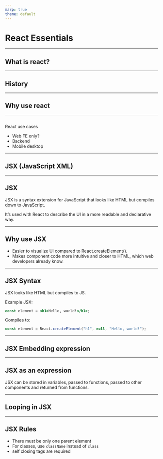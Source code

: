 ```yaml
---
marp: true
theme: default
---
```


<!-- class: invert -->

# React Essentials

---

<!-- class: lead -->

## What is react?

---

## History

---

## Why use react

---

##

React use cases

- Web FE only?
- Backend
- Mobile desktop

---

<!-- class: invert -->

## JSX (JavaScript XML)

---

<!-- class: lead -->

## JSX

JSX is a syntax extension for JavaScript that looks like HTML but compiles down to JavaScript.

It’s used with React to describe the UI in a more readable and declarative way.

---

## Why use JSX

- Easier to visualize UI compared to React.createElement().
- Makes component code more intuitive and closer to HTML, which web developers already know.

---

## JSX Syntax

JSX looks like HTML but compiles to JS.

Example JSX:

```jsx
const element = <h1>Hello, world!</h1>;
```

Compiles to:

```js
const element = React.createElement("h1", null, "Hello, world!");
```

---

## JSX Embedding expression

---

## JSX as an expression

JSX can be stored in variables, passed to functions, passed to other components and returned from functions.

---

## Looping in JSX

---

## JSX Rules

- There must be only one parent element
- For classes, use `className` instead of `class`
- self closing tags are required
